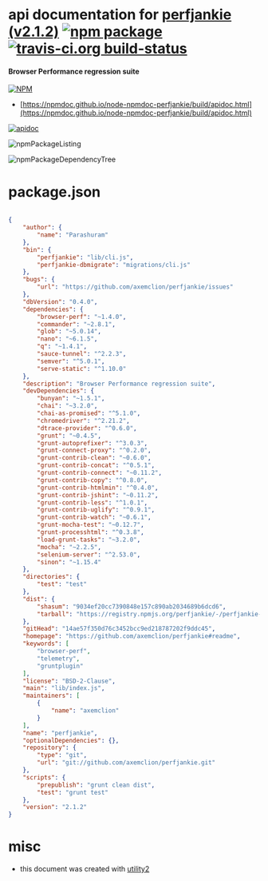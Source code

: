 # api documentation for  [perfjankie (v2.1.2)](https://github.com/axemclion/perfjankie#readme)  [![npm package](https://img.shields.io/npm/v/npmdoc-perfjankie.svg?style=flat-square)](https://www.npmjs.org/package/npmdoc-perfjankie) [![travis-ci.org build-status](https://api.travis-ci.org/npmdoc/node-npmdoc-perfjankie.svg)](https://travis-ci.org/npmdoc/node-npmdoc-perfjankie)
#### Browser Performance regression suite

[![NPM](https://nodei.co/npm/perfjankie.png?downloads=true&downloadRank=true&stars=true)](https://www.npmjs.com/package/perfjankie)

- [https://npmdoc.github.io/node-npmdoc-perfjankie/build/apidoc.html](https://npmdoc.github.io/node-npmdoc-perfjankie/build/apidoc.html)

[![apidoc](https://npmdoc.github.io/node-npmdoc-perfjankie/build/screenCapture.buildCi.browser.%252Ftmp%252Fbuild%252Fapidoc.html.png)](https://npmdoc.github.io/node-npmdoc-perfjankie/build/apidoc.html)

![npmPackageListing](https://npmdoc.github.io/node-npmdoc-perfjankie/build/screenCapture.npmPackageListing.svg)

![npmPackageDependencyTree](https://npmdoc.github.io/node-npmdoc-perfjankie/build/screenCapture.npmPackageDependencyTree.svg)



# package.json

```json

{
    "author": {
        "name": "Parashuram"
    },
    "bin": {
        "perfjankie": "lib/cli.js",
        "perfjankie-dbmigrate": "migrations/cli.js"
    },
    "bugs": {
        "url": "https://github.com/axemclion/perfjankie/issues"
    },
    "dbVersion": "0.4.0",
    "dependencies": {
        "browser-perf": "~1.4.0",
        "commander": "~2.8.1",
        "glob": "~5.0.14",
        "nano": "~6.1.5",
        "q": "~1.4.1",
        "sauce-tunnel": "^2.2.3",
        "semver": "^5.0.1",
        "serve-static": "^1.10.0"
    },
    "description": "Browser Performance regression suite",
    "devDependencies": {
        "bunyan": "~1.5.1",
        "chai": "~3.2.0",
        "chai-as-promised": "^5.1.0",
        "chromedriver": "^2.21.2",
        "dtrace-provider": "^0.6.0",
        "grunt": "~0.4.5",
        "grunt-autoprefixer": "^3.0.3",
        "grunt-connect-proxy": "^0.2.0",
        "grunt-contrib-clean": "~0.6.0",
        "grunt-contrib-concat": "^0.5.1",
        "grunt-contrib-connect": "~0.11.2",
        "grunt-contrib-copy": "^0.8.0",
        "grunt-contrib-htmlmin": "^0.4.0",
        "grunt-contrib-jshint": "~0.11.2",
        "grunt-contrib-less": "^1.0.1",
        "grunt-contrib-uglify": "^0.9.1",
        "grunt-contrib-watch": "~0.6.1",
        "grunt-mocha-test": "~0.12.7",
        "grunt-processhtml": "^0.3.8",
        "load-grunt-tasks": "~3.2.0",
        "mocha": "~2.2.5",
        "selenium-server": "^2.53.0",
        "sinon": "~1.15.4"
    },
    "directories": {
        "test": "test"
    },
    "dist": {
        "shasum": "9034ef20cc7390848e157c890ab2034689b6dcd6",
        "tarball": "https://registry.npmjs.org/perfjankie/-/perfjankie-2.1.2.tgz"
    },
    "gitHead": "14ae57f350d76c3452bcc9ed218787202f9ddc45",
    "homepage": "https://github.com/axemclion/perfjankie#readme",
    "keywords": [
        "browser-perf",
        "telemetry",
        "gruntplugin"
    ],
    "license": "BSD-2-Clause",
    "main": "lib/index.js",
    "maintainers": [
        {
            "name": "axemclion"
        }
    ],
    "name": "perfjankie",
    "optionalDependencies": {},
    "repository": {
        "type": "git",
        "url": "git://github.com/axemclion/perfjankie.git"
    },
    "scripts": {
        "prepublish": "grunt clean dist",
        "test": "grunt test"
    },
    "version": "2.1.2"
}
```



# misc
- this document was created with [utility2](https://github.com/kaizhu256/node-utility2)

